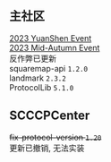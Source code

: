 ## 主社区
[2023 YuanShen Event](../Event/2023/YuanShen.md)  
[2023 Mid-Autumn Event](../Event/2023/Mid-Autumn.md)  
反作弊已更新  
squaremap-api `1.2.0`  
landmark `2.3.2`  
ProtocolLib `5.1.0`  
## SCCCPCenter
~~fix-protocol-version `1.20`~~  
更新已撤销, 无法实装    

